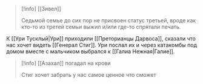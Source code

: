 > [!info] [[Зивел]] 
> 
> Седьмой семье до сих пор не присвоен статус третьей, вроде как кто-то из третей семьи выжил и/или где-то спрятали печать.

К [[Ури Тусклый|Ури]]  приходили [[Преторианцы Дарвоса]], сказали что нас хочет видеть [[Генерал Стиг]]. Ури послал их и через катакомбы под домом вместе с мальчиком выбрался к [[Галиа Нежная|Галие]].

> [!info] [[Азахал]]  погадал на крови
> 
> Стиг хочет забрать у нас самое ценное что сможет

